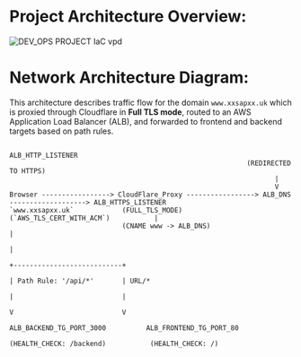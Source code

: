 
# Project Architecture Overview:
![DEV_OPS PROJECT IaC vpd](https://github.com/user-attachments/assets/e1985e2d-49e8-4bc0-955f-d3bdd8346a18)



# Network Architecture Diagram:

This architecture describes traffic flow for the domain `www.xxsapxx.uk` which is proxied through Cloudflare in **Full TLS mode**, routed to an AWS Application Load Balancer (ALB), and forwarded to frontend and backend targets based on path rules.

```text
                                                            ALB_HTTP_LISTENER
                                                           (REDIRECTED TO HTTPS)
                                                                  |
                                                                  V
Browser -----------------> CloudFlare_Proxy -----------------> ALB_DNS -------------------> ALB_HTTPS_LISTENER
`www.xxsapxx.uk`            (FULL_TLS_MODE)                  (`AWS_TLS_CERT_WITH_ACM`)           |
                            (CNAME www -> ALB_DNS)                                               |
                                                                                                 |
                                                                                +---------------------------+
                                                                                | Path Rule: '/api/*'       | URL/*
                                                                                |                           |
                                                                                V                           V
                                                                ALB_BACKEND_TG_PORT_3000          ALB_FRONTEND_TG_PORT_80    
                                                                (HEALTH_CHECK: /backend)           (HEALTH_CHECK: /)     
